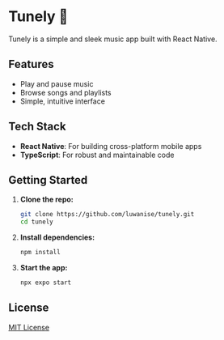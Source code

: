 # Tunely 🎵

Tunely is a simple and sleek music app built with React Native.

## Features
- Play and pause music
- Browse songs and playlists
- Simple, intuitive interface

## Tech Stack
- **React Native**: For building cross-platform mobile apps
- **TypeScript**: For robust and maintainable code

## Getting Started

1. **Clone the repo:**
   ```bash
   git clone https://github.com/luwanise/tunely.git
   cd tunely
   ```

2. **Install dependencies:**
   ```bash
   npm install
   ```

3. **Start the app:**
   ```bash
   npx expo start
   ```

## License
[MIT License](LICENSE)